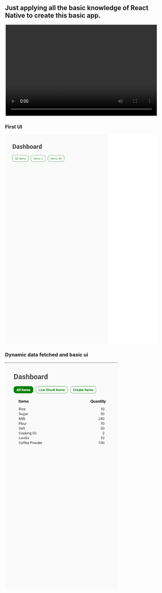 ## Just applying all the basic knowledge of React Native to create this basic app.

<div align="center">
  <video width="500" height="300" controls>
    <source src="./Progress-images/demo.mp4" type="video/mp4">
    Your browser does not support the video tag.
  </video>
</div>

### First UI
![Firstscreen](./Progress-images/first-protype.png)

### Dynamic data fetched and basic ui
![Firstscreen](./Progress-images/progress2.png)